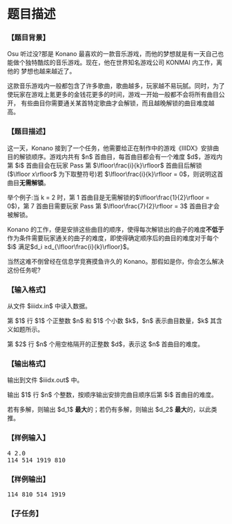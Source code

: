 # 题目描述


<h3>
【题目背景】
</h3>
<p>
Osu 听过没?那是 Konano 最喜欢的一款音乐游戏，而他的梦想就是有一天自己也 能做个独特酷炫的音乐游戏。现在，他在世界知名游戏公司 KONMAI 内工作，离他的 梦想也越来越近了。
</p>
<p>
这款音乐游戏内一般都包含了许多歌曲，歌曲越多，玩家越不易玩腻。同时，为了 使玩家在游戏上氪更多的金钱花更多的时间，游戏一开始一般都不会将所有曲目公开， 有些曲目你需要通关某首特定歌曲才会解锁，而且越晚解锁的曲目难度越高。
</p>
<h3>
【题目描述】
</h3>
<div>
<p>
这一天，Konano 接到了一个任务，他需要给正在制作中的游戏《IIIDX》安排曲目的解锁顺序。游戏内共有 $n$ 首曲目，每首曲目都会有一个难度 $d$，游戏内第 $i$ 首曲目会在玩家 Pass 第 $\lfloor\frac{i}{k}\rfloor$ 首曲目后解锁($\lfloor x\rfloor$ 为下取整符号)若 $\lfloor\frac{i}{k}\rfloor = 0$，则说明这首曲目<strong>无需解锁</strong>。
</p>
<p>
举个例子:当 k = 2 时，第 1 首曲目是无需解锁的$\lfloor\frac{1}{2}\rfloor = 0$)，第 7 首曲目需要玩家 Pass 第 $\lfloor\frac{7}{2}\rfloor = 3$ 首曲目才会被解锁。
</p>
<p>
Konano 的工作，便是安排这些曲目的顺序，使得每次解锁出的曲子的难度<strong>不低于</strong>作为条件需要玩家通关的曲子的难度，即使得确定顺序后的曲目的难度对于每个 $i$ 满足$d_i ≥d_{\lfloor\frac{i}{k}\rfloor}$。
</p>
<p>
当然这难不倒曾经在信息学竞赛摸鱼许久的 Konano。那假如是你，你会怎么解决这份任务呢?
</p>
</div>
<h3>
【输入格式】
</h3>
<p>
从文件 $iiidx.in$ 中读入数据。
</p>
<p>
第 $1$ 行 $1$ 个正整数 $n$ 和 $1$ 个小数 $k$，$n$ 表示曲目数量，$k$ 其含义如题所示。
</p>
<p>
第 $2$ 行 $n$ 个用空格隔开的正整数 $d$，表示这 $n$ 首曲目的难度。
</p>
<h3>
【输出格式】
</h3>
<div class="content">
<p>
输出到文件 $iiidx.out$ 中。
</p>
<p>
输出 $1$ 行 $n$ 个整数，按顺序输出安排完曲目顺序后第 $i$ 首曲目的难度。
</p>
<p>
若有多解，则输出 $d_1$ <strong>最大</strong>的；若仍有多解，则输出 $d_2$ <strong>最大</strong>的，以此类推。
</p>
<div>
</div>
</div>
<h3>
【样例输入】
</h3>
<pre>4 2.0
114 514 1919 810
</pre>
<h3>
【样例输出】
</h3>
<pre>114 810 514 1919</pre>
<h3>
【子任务】
</h3>
<p>
<img src="/upload/image/20180410/20180410153220_66711.png" alt=""/> 
</p>
